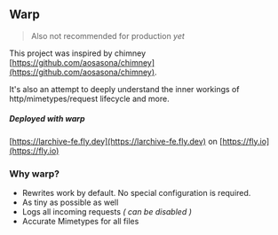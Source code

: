 ## Warp

> Also not recommended for production _yet_

This project was inspired by chimney [https://github.com/aosasona/chimney](https://github.com/aosasona/chimney). 

It's also an attempt to deeply understand the inner workings of http/mimetypes/request lifecycle and more. 
##### Deployed with warp 
  [https://larchive-fe.fly.dey](https://larchive-fe.fly.dev) on [https://fly.io](https://fly.io)

### Why warp? 


- Rewrites work by default. No special configuration is required. 
- As tiny as possible as well 
- Logs all incoming requests *( can be disabled )*
- Accurate Mimetypes for all files 

